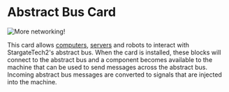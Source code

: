 # Abstract Bus Card

![More networking!](oredict:oc:abstractBusCard)

This card allows [computers](../general/computer.md), [servers](server1.md) and robots to interact with StargateTech2's abstract bus. When the card is installed, these blocks will connect to the abstract bus and a component becomes available to the machine that can be used to send messages across the abstract bus. Incoming abstract bus messages are converted to signals that are injected into the machine.
